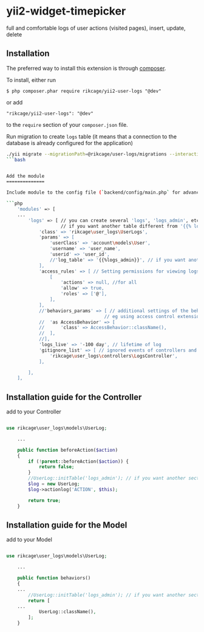 yii2-widget-timepicker
======================

full and comfortable logs of user actions (visited pages), insert, update, delete

## Installation

The preferred way to install this extension is through [composer](http://getcomposer.org/download/).

To install, either run

```
$ php composer.phar require rikcage/yii2-user-logs "@dev"
```

or add

```
"rikcage/yii2-user-logs": "@dev"
```
to the ```require``` section of your `composer.json` file.

Run migration to create `logs` table (it means that a connection to the database is already configured for the application)

```bash
./yii migrate --migrationPath=@rikcage/user-logs/migrations --interactive=0
```bash


Add the module
==============

Include module to the config file (`backend/config/main.php` for advanced app or `config/web.php` and `config/console` for basic app)

```php
	'modules' => [
    ...
		'logs' => [ // you can create several 'logs', 'logs_admin', etc. sections
                    // if you want another table different from '{{% logs}} or several tables
			'class' => 'rikcage\user_logs\UserLogs',
			'params' => [
				'userClass' => 'account\models\User',
				'username' => 'user_name',
				'userid' => 'user_id',
				//'log_table' => '{{%logs_admin}}', // if you want another table different from '{{% logs}}'
			],
			'access_rules' => [ // Setting permissions for viewing logs (http://your_site/logs/logs)
				[
					'actions' => null, //for all
					'allow' => true,
					'roles' => ['@'],
				],
            ],
			//'behaviors_params' => [ // additional settings of the behaviors () method for Logic Controller,
                                    // eg using access control extensions.
			//	'as AccessBehavior' => [
			//		'class' => AccessBehavior::className(),
			//	],
			//],
			'logs_live' => '-100 day', // lifetime of log
			'gitignore_list' => [ // ignored events of controllers and models.
				'rikcage\user_logs\controllers\LogsController',
			],

		],
	],
```

## Installation guide for the Controller

add to your Controller

```php

use rikcage\user_logs\models\UserLog;

    ...

	public function beforeAction($action)
	{
		if (!parent::beforeAction($action)) {
			return false;
		}
		//UserLog::initTable('logs_admin'); // if you want another section with settings different from 'logs' model
		$log = new UserLog;
		$log->actionlog('ACTION', $this);

		return true;
	}
```

## Installation guide for the Model

add to your Model

```php

use rikcage\user_logs\models\UserLog;

    ...

	public function behaviors()
	{
    ...
        //UserLog::initTable('logs_admin'); // if you want another section with settings different from 'logs' model
		return [
    ...
			UserLog::className(),
		];
	}
```
